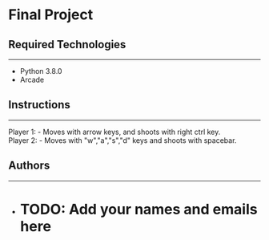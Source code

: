 # Final Project

## Required Technologies
---
* Python 3.8.0
* Arcade

## Instructions
---
Player 1: - Moves with arrow keys, and shoots with right ctrl key.  
Player 2: - Moves with "w","a","s","d" keys and shoots with spacebar.

## Authors
---
* # TODO: Add your names and emails here
